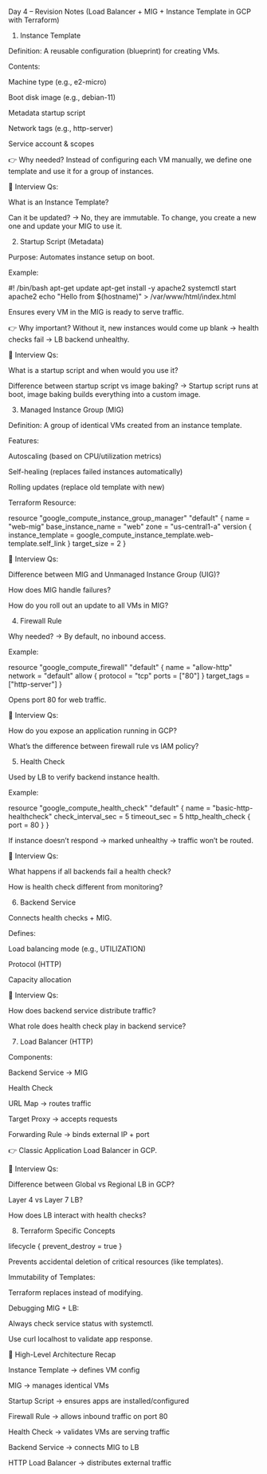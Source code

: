 Day 4 – Revision Notes (Load Balancer + MIG + Instance Template in GCP with Terraform)
1. Instance Template

Definition: A reusable configuration (blueprint) for creating VMs.

Contents:

Machine type (e.g., e2-micro)

Boot disk image (e.g., debian-11)

Metadata startup script

Network tags (e.g., http-server)

Service account & scopes

👉 Why needed?
Instead of configuring each VM manually, we define one template and use it for a group of instances.

📌 Interview Qs:

What is an Instance Template?

Can it be updated? → No, they are immutable. To change, you create a new one and update your MIG to use it.

2. Startup Script (Metadata)

Purpose: Automates instance setup on boot.

Example:

#! /bin/bash
apt-get update
apt-get install -y apache2
systemctl start apache2
echo "Hello from $(hostname)" > /var/www/html/index.html


Ensures every VM in the MIG is ready to serve traffic.

👉 Why important?
Without it, new instances would come up blank → health checks fail → LB backend unhealthy.

📌 Interview Qs:

What is a startup script and when would you use it?

Difference between startup script vs image baking? → Startup script runs at boot, image baking builds everything into a custom image.

3. Managed Instance Group (MIG)

Definition: A group of identical VMs created from an instance template.

Features:

Autoscaling (based on CPU/utilization metrics)

Self-healing (replaces failed instances automatically)

Rolling updates (replace old template with new)

Terraform Resource:

resource "google_compute_instance_group_manager" "default" {
  name               = "web-mig"
  base_instance_name = "web"
  zone               = "us-central1-a"
  version {
    instance_template = google_compute_instance_template.web-template.self_link
  }
  target_size        = 2
}


📌 Interview Qs:

Difference between MIG and Unmanaged Instance Group (UIG)?

How does MIG handle failures?

How do you roll out an update to all VMs in MIG?

4. Firewall Rule

Why needed? → By default, no inbound access.

Example:

resource "google_compute_firewall" "default" {
  name    = "allow-http"
  network = "default"
  allow {
    protocol = "tcp"
    ports    = ["80"]
  }
  target_tags = ["http-server"]
}


Opens port 80 for web traffic.

📌 Interview Qs:

How do you expose an application running in GCP?

What’s the difference between firewall rule vs IAM policy?

5. Health Check

Used by LB to verify backend instance health.

Example:

resource "google_compute_health_check" "default" {
  name               = "basic-http-healthcheck"
  check_interval_sec = 5
  timeout_sec        = 5
  http_health_check {
    port = 80
  }
}


If instance doesn’t respond → marked unhealthy → traffic won’t be routed.

📌 Interview Qs:

What happens if all backends fail a health check?

How is health check different from monitoring?

6. Backend Service

Connects health checks + MIG.

Defines:

Load balancing mode (e.g., UTILIZATION)

Protocol (HTTP)

Capacity allocation

📌 Interview Qs:

How does backend service distribute traffic?

What role does health check play in backend service?

7. Load Balancer (HTTP)

Components:

Backend Service → MIG

Health Check

URL Map → routes traffic

Target Proxy → accepts requests

Forwarding Rule → binds external IP + port

👉 Classic Application Load Balancer in GCP.

📌 Interview Qs:

Difference between Global vs Regional LB in GCP?

Layer 4 vs Layer 7 LB?

How does LB interact with health checks?

8. Terraform Specific Concepts

lifecycle { prevent_destroy = true }

Prevents accidental deletion of critical resources (like templates).

Immutability of Templates:

Terraform replaces instead of modifying.

Debugging MIG + LB:

Always check service status with systemctl.

Use curl localhost to validate app response.

🔑 High-Level Architecture Recap

Instance Template → defines VM config

MIG → manages identical VMs

Startup Script → ensures apps are installed/configured

Firewall Rule → allows inbound traffic on port 80

Health Check → validates VMs are serving traffic

Backend Service → connects MIG to LB

HTTP Load Balancer → distributes external traffic